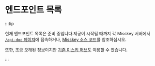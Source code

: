 # 엔드포인트 목록

:::tip

현재 엔드포인트 목록은 준비 중입니다.제공이 시작될 때까지 각 Misskey 서버에서 [`/api-doc` 페이지](x-mi-web://api-doc)에 접속하거나, [Misskey 소스 코드](https://github.com/misskey-dev/misskey/tree/develop/packages/backend/src/server/api/endpoints)를 참조하십시오.

또한, 조금 오래된 정보이지만 [기존 미스키 허브](https://legacy.misskey-hub.net/docs/api/endpoints.html)도 이용할 수 있습니다.

:::